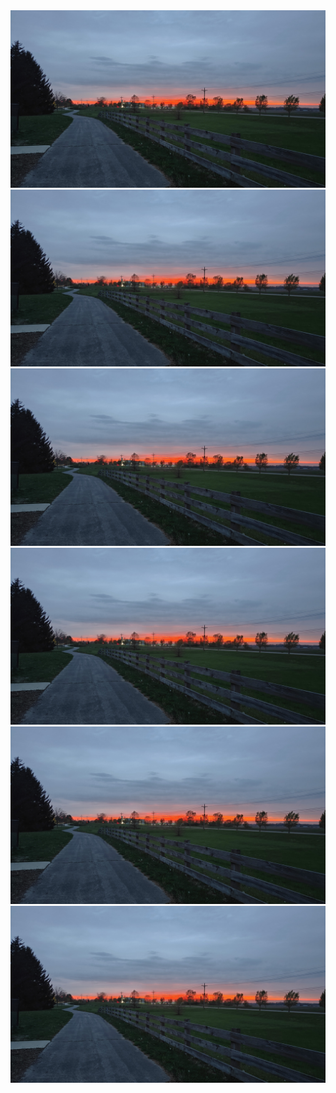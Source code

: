 <div class="container">
  <div class="row">
    <div class="col">
      <img src="/assets/img/springsunset2.jpg" class="img-fluid" alt="Image 1">
    </div>
    <div class="col-6">
      <img src="/assets/img/springsunset2.jpg" class="img-fluid" alt="Image 2">
    </div>
    <div class="col">
      <img src="/assets/img/springsunset2.jpg" class="img-fluid" alt="Image 3">
    </div>
  </div>
  <div class="row">
    <div class="col">
      <img src="/assets/img/springsunset2.jpg" class="img-fluid" alt="Image 4">
    </div>
    <div class="col-5">
      <img src="/assets/img/springsunset2.jpg" class="img-fluid" alt="Image 5">
    </div>
    <div class="col">
      <img src="/assets/img/springsunset2.jpg" class="img-fluid" alt="Image 6">
    </div>
  </div>
</div>

